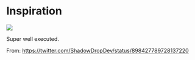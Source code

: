# Inspiration

![](https://db-feed.s3.amazonaws.com/legacy/DHfbOaHVYAEaOST-1503097506508.jpg)

Super well executed.

From: https://twitter.com/ShadowDropDev/status/898427789728137220